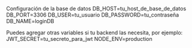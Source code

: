 Configuración de la base de datos
DB_HOST=tu_host_de_base_de_datos
DB_PORT=3306
DB_USER=tu_usuario
DB_PASSWORD=tu_contraseña
DB_NAME=loginDB

Puedes agregar otras variables si tu backend las necesita, por ejemplo:
JWT_SECRET=tu_secreto_para_jwt
NODE_ENV=production
